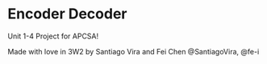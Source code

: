 # Encoder Decoder

Unit 1-4 Project for APCSA!

Made with love in 3W2 by Santiago Vira and Fei Chen
@SantiagoVira, @fe-i
